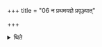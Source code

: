 +++
title = "06 न प्रथमयज्ञे प्रवृञ्ज्यात्"

+++

<details><summary>थिते</summary>

न प्रथमयज्ञे प्रवृञ्ज्यात् ६
</details>
